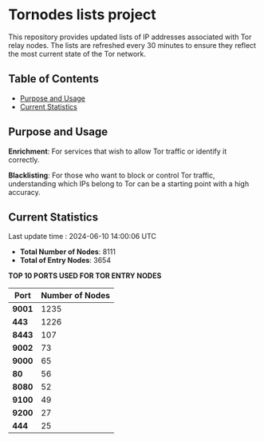 # Tornodes lists project

This repository provides updated lists of IP addresses associated with Tor relay nodes. The lists are refreshed every 30 minutes to ensure they reflect the most current state of the Tor network.

## Table of Contents

- [Purpose and Usage](#purpose-and-usage)
- [Current Statistics](#current-statistics)


## Purpose and Usage

**Enrichment**: For services that wish to allow Tor traffic or identify it correctly.

**Blacklisting**: For those who want to block or control Tor traffic, understanding which IPs belong to Tor can be a starting point with a high accuracy.

## Current Statistics

Last update time : 2024-06-10 14:00:06 UTC

- **Total Number of Nodes**: 8111
- **Total of Entry Nodes**: 3654

**TOP 10 PORTS USED FOR TOR ENTRY NODES**

| **Port** | **Number of Nodes** |
|------|-----------------|
| **9001**   | 1235  |
| **443**   | 1226  |
| **8443**   | 107  |
| **9002**   | 73  |
| **9000**   | 65  |
| **80**   | 56  |
| **8080**   | 52  |
| **9100**   | 49  |
| **9200**   | 27  |
| **444**   | 25  |

